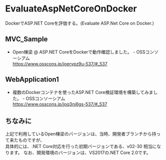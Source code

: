 # EvaluateAspNetCoreOnDocker
DockerでASP.NET Coreを評価する。(Evaluate ASP.Net Core on Docker.)

## MVC_Sample
- Open棟梁 @ ASP.NET CoreをDockerで動作確認しました。 - OSSコンソーシアム  
https://www.osscons.jp/joerypz9u-537/#_537

## WebApplication1
- 複数のDockerコンテナを使ったASP.NET Core検証環境を構築してみました。 - OSSコンソーシアム  
https://www.osscons.jp/joq3nj6gs-537/#_537


## ちなみに
上記で利用しているOpen棟梁のバージョンは、当時、開発者ブランチから持って来たものですが、  
具体的には、.NET Core対応を行った初期バージョンである、v02-30 相当になります。
なお、開発環境のバージョンは、VS2017の.NET Core 2.0です。
